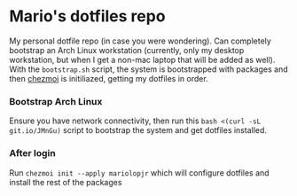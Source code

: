 # Mario's dotfiles repo
My personal dotfile repo (in case you were wondering). Can completely bootstrap an Arch Linux workstation (currently, only my desktop workstation, but when I get a non-mac laptop that will be added as well). With the `bootstrap.sh` script, the system is bootstrapped with packages and then [chezmoi](https://www.chezmoi.io/) is initiliazed, getting my dotfiles in order.

### Bootstrap Arch Linux
Ensure you have network connectivity, then run this `bash <(curl -sL git.io/JMnGu)` script to bootstrap the system and get dotfiles installed.

### After login
Run `chezmoi init --apply mariolopjr` which will configure dotfiles and install the rest of the packages
